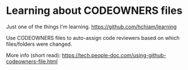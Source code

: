 # Learning about CODEOWNERS files

Just one of the things I'm learning. <https://github.com/hchiam/learning>

Use CODEOWNERS files to auto-assign code reviewers based on which files/folders were changed.

More info (short read): <https://tech.people-doc.com/using-github-codeowners-file.html>
